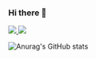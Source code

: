 ### Hi there 👋

<a href='https://www.kevintian.me/' target="_blank">
  <img src='https://custom-icon-badges.demolab.com/badge/-Porfolio-blue?style=for-the-badge&logoColor=white&logo=repo'/>
</a>
<a>
  <img src = 'https://custom-icon-badges.demolab.com/badge/-Download-F25278?style=for-the-badge&logo=download&logoColor=white'/>
</a>

![Anurag's GitHub stats](https://github-readme-stats.vercel.app/api?username=kt474&theme=buefy&show_icons=true&hide_rank=true)
